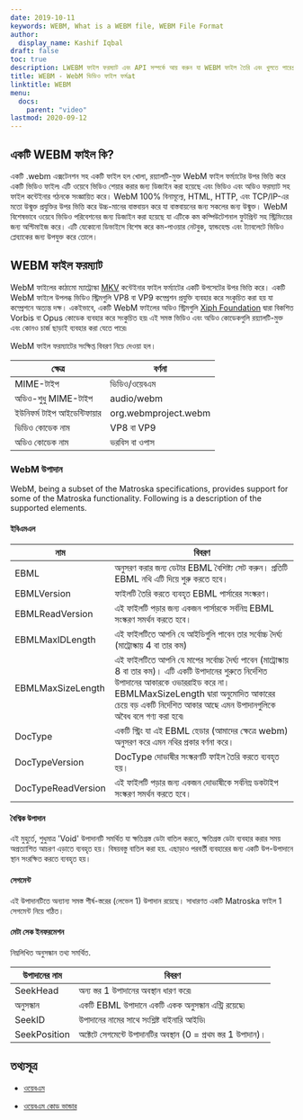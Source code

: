 ```yaml
---
date: 2019-10-11
keywords: WEBM, What is a WEBM file, WEBM File Format
author:
  display_name: Kashif Iqbal
draft: false
toc: true
description: LWEBM ফাইল ফরম্যাট এবং API সম্পর্কে আয় করুন যা WEBM ফাইল তৈরি এবং খুলতে পারেs.
title: WEBM - WebM ভিডিও ফাইল ফর্মat
linktitle: WEBM
menu:
  docs:
    parent: "video"
lastmod: 2020-09-12
---
```


## একটি WEBM ফাইল কি?

একটি .webm এক্সটেনশন সহ একটি ফাইল হল খোলা, রয়্যালটি-মুক্ত WebM ফাইল ফর্ম্যাটের উপর ভিত্তি করে একটি ভিডিও ফাইল৷ এটি ওয়েবে ভিডিও শেয়ার করার জন্য ডিজাইন করা হয়েছে এবং ভিডিও এবং অডিও ফরম্যাট সহ ফাইল কন্টেইনার গঠনকে সংজ্ঞায়িত করে। WebM 100% বিনামূল্যে, HTML, HTTP, এবং TCP/IP-এর মতো উন্মুক্ত প্রযুক্তির উপর ভিত্তি করে উচ্চ-মানের বাস্তবায়ন করে যা বাস্তবায়নের জন্য সকলের জন্য উন্মুক্ত। WebM বিশেষভাবে ওয়েবে ভিডিও পরিবেশনের জন্য ডিজাইন করা হয়েছে যা এটিকে কম কম্পিউটেশনাল ফুটপ্রিন্ট সহ স্ট্রিমিংয়ের জন্য অপ্টিমাইজ করে। এটি যেকোনো ডিভাইসে বিশেষ করে কম-পাওয়ার নেটবুক, হ্যান্ডহেল্ড এবং ট্যাবলেটে ভিডিও প্লেব্যাকের জন্য উপযুক্ত করে তোলে।

## WEBM ফাইল ফরম্যাট

WebM ফাইলের কাঠামো ম্যাট্রোস্কা [MKV](/video/mkv/) কন্টেইনার ফাইল ফর্ম্যাটের একটি উপসেটের উপর ভিত্তি করে। একটি WebM ফাইলে উপলব্ধ ভিডিও স্ট্রিমগুলি VP8 বা VP9 কম্প্রেশন প্রযুক্তি ব্যবহার করে সংকুচিত করা হয় যা কম্প্রেশনে অত্যন্ত দক্ষ। একইভাবে, একটি WebM ফাইলের অডিও স্ট্রিমগুলি [Xiph Foundation](https://www.xiph.org/) দ্বারা বিকশিত Vorbis বা Opus কোডেক ব্যবহার করে সংকুচিত হয়৷ এই সমস্ত ভিডিও এবং অডিও কোডেকগুলি রয়্যালটি-মুক্ত এবং কোনও চার্জ ছাড়াই ব্যবহার করা যেতে পারে৷

WebM ফাইল ফরম্যাটের সংক্ষিপ্ত বিবরণ নিচে দেওয়া হল।

|ক্ষেত্র | বর্ণনা |
---|---|
|MIME-টাইপ |ভিডিও/ওয়েবএম|
|অডিও-শুধু MIME-টাইপ |audio/webm|
|ইউনিফর্ম টাইপ আইডেন্টিফায়ার| org.webmproject.webm|
|ভিডিও কোডেক নাম| VP8 বা VP9|
|অডিও কোডেক নাম| ভরবিস বা ওপাস|

### WebM উপাদান

WebM, being a subset of the Matroska specifications, provides support for some of the Matroska functionality. Following is a description of the supported elements.

#### ইবিএমএল

|নাম |বিবরণ |
---|---|
|EBML| অনুসরণ করার জন্য ডেটার EBML বৈশিষ্ট্য সেট করুন। প্রতিটি EBML নথি এটি দিয়ে শুরু করতে হবে।|
|EBMLVersion |ফাইলটি তৈরি করতে ব্যবহৃত EBML পার্সারের সংস্করণ।|
|EBMLReadVersion|এই ফাইলটি পড়ার জন্য একজন পার্সারকে সর্বনিম্ন EBML সংস্করণ সমর্থন করতে হবে।|
|EBMLMaxIDLength |এই ফাইলটিতে আপনি যে আইডিগুলি পাবেন তার সর্বোচ্চ দৈর্ঘ্য (মাট্রোস্কায় 4 বা তার কম)|
|EBMLMaxSizeLength|এই ফাইলটিতে আপনি যে মাপের সর্বোচ্চ দৈর্ঘ্য পাবেন (মাট্রোস্কায় 8 বা তার কম)। এটি একটি উপাদানের শুরুতে নির্দেশিত উপাদানের আকারকে ওভাররাইড করে না। EBMLMaxSizeLength দ্বারা অনুমোদিত আকারের চেয়ে বড় একটি নির্দেশিত আকার আছে এমন উপাদানগুলিকে অবৈধ বলে গণ্য করা হবে৷|
|DocType|একটি স্ট্রিং যা এই EBML হেডার (আমাদের ক্ষেত্রে webm) অনুসরণ করে এমন নথির প্রকার বর্ণনা করে।|
|DocTypeVersion|DocType দোভাষীর সংস্করণটি ফাইল তৈরি করতে ব্যবহৃত হয়।|
|DocTypeReadVersion|এই ফাইলটি পড়ার জন্য একজন দোভাষীকে সর্বনিম্ন ডকটাইপ সংস্করণ সমর্থন করতে হবে।|

#### বৈশ্বিক উপাদান

এই মুহুর্তে, শুধুমাত্র 'Void' উপাদানটি সমর্থিত যা ক্ষতিগ্রস্ত ডেটা বাতিল করতে, ক্ষতিগ্রস্ত ডেটা ব্যবহার করার সময় অপ্রত্যাশিত আচরণ এড়াতে ব্যবহৃত হয়। বিষয়বস্তু বাতিল করা হয়. এছাড়াও পরবর্তী ব্যবহারের জন্য একটি উপ-উপাদানে স্থান সংরক্ষিত করতে ব্যবহৃত হয়।

#### সেগমেন্ট
এই উপাদানটিতে অন্যান্য সমস্ত শীর্ষ-স্তরের (লেভেল 1) উপাদান রয়েছে। সাধারণত একটি Matroska ফাইল 1 সেগমেন্ট নিয়ে গঠিত।

#### মেটা সেক ইনফরমেশন

নিম্নলিখিত অনুসন্ধান তথ্য সমর্থিত.

|উপাদানের নাম |বিবরণ |
---|---|
|SeekHead |অন্য স্তর 1 উপাদানের অবস্থান ধারণ করে৷|
|অনুসন্ধান|একটি EBML উপাদানে একটি একক অনুসন্ধান এন্ট্রি রয়েছে৷|
|SeekID | উপাদানের নামের সাথে সংশ্লিষ্ট বাইনারি আইডি৷|
|SeekPosition |অক্টেটে সেগমেন্টে উপাদানটির অবস্থান (0 = প্রথম স্তর 1 উপাদান)।|

## তথ্যসূত্র

* [ওয়েবএম](https://www.webmproject.org/)

* [ওয়েবএম কোড ভান্ডার](https://www.webmproject.org/code/#webp-repositories)


